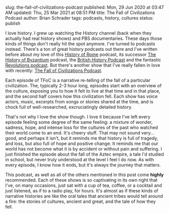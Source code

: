 slug: the-fall-of-civilizations-podcast
published: Mon, 29 Jun 2020 at 03:47 AM
updated: Thu, 25 Mar 2021 at 08:51 PM
title: The Fall of Civilizations Podcast
author: Brian Schrader
tags: podcasts, history, cultures
status: publish

I love history. I grew up watching the History channel (back when they actually had real history shows) and PBS documentaries. These days those kinds of things don't really hit the spot anymore. I've turned to podcasts instead. There's a ton of great history podcasts out there and I've written before about my love of this [History of Rome][rome] podcast, its successor [The History of Byzantium][byz] podcast, the [British History Podcast][brit] and the fantastic [Revolutions podcast][rev]. But there's another show that I've really fallen in love with recently: [The Fall of Civilizations Podcast][civ].

Each episode of TFoC is a narrative re-telling of the fall of a particular civilization. The, typically 2-3 hour long, episodes start with an overview of the culture, exposing you to how it felt to live at that time and in that place, and the second half covers how this civilization fell. Each show has voice actors, music, excerpts from songs or stories shared at the time, and is chock full of well-researched, excruciatingly detailed history.

That's not why I love the show though. I love it because I've left every episode feeling some degree of the same feeling: a mixture of wonder, sadness, hope, and intense loss for the cultures of the past who watched their world come to an end. It's cheery stuff. That may not sound very... good, and perhaps it isn't, but it reminds me that history is full of tragedy, and loss, but also full of hope and positive change. It reminds me that our world has not become what it is by accident or without pain and suffering. I just finished the episode about the fall of the Aztec empire, a tale I'd studied in school, but never truly understood at the level I feel I do now. As with every episode, I know how it ends, but it's always the journey that matters.

This podcast, as well as all of the others mentioned in this post come **highly** recommended. Each of these shows is so captivating in its own right that I've, on many occasions, just sat with a cup of tea, coffee, or a cocktail and just listened, as if to a radio play, for hours. It's almost as if these kinds of narrative histories are like the oral tales that ancient tribes would tell around a fire: the stories of cultures, ancient and great, and the tale of how they fell.


[rome]: https://thehistoryofrome.typepad.com
[byz]: https://thehistoryofbyzantium.com
[rev]: https://www.revolutionspodcast.com
[civ]: https://fallofcivilizationspodcast.com
[brit]: https://www.thebritishhistorypodcast.com
